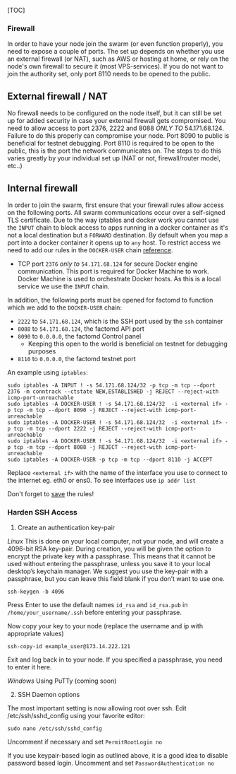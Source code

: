 [TOC]

### Firewall
In order to have your node join the swarm (or even function properly), you need to expose a couple of ports. The set up depends on whether you use an external firewall (or NAT), such as AWS or hosting at home, or rely on the node's own firewall to secure it (most VPS-services). If you do not want to join the authority set, only port 8110 needs to be opened to the public.

## External firewall / NAT
No firewall needs to be configured on the node itself, but it can still be set up for added security in case your external firewall gets compromised.
You need to allow access to port 2376, 2222 and 8088 _ONLY TO_ 54.171.68.124. Failure to do this properly can compromise your node. Port 8090 to public is beneficial for testnet debugging. Port 8110 is required to be open to the public, this is the port the network communicates on.
The steps to do this varies greatly by your individual set up (NAT or not, firewall/router model, etc..)

## Internal firewall

In order to join the swarm, first ensure that your firewall rules allow access on the following ports. All swarm communications occur over a self-signed TLS certificate. Due to the way iptables and docker work you cannot use the `INPUT` chain to block access to apps running in a docker container as it's not a local destination but a `FORWARD` destination. By default when you map a port into a docker container it opens up to `any` host. To restrict access we need to add our rules in the `DOCKER-USER` chain [reference](https://docs.docker.com/network/iptables/).

- TCP port `2376` _only to_ `54.171.68.124` for secure Docker engine communication. This port is required for Docker Machine to work. Docker Machine is used to orchestrate Docker hosts. As this is a local service we use the `INPUT` chain.

In addition,  the following ports must be opened for factomd to function which we add to the `DOCKER-USER` chain:
- `2222` to `54.171.68.124`, which is the SSH port used by the `ssh` container
- `8088` to `54.171.68.124`, the factomd API port
- `8090` to `0.0.0.0`, the factomd Control panel
  - Keeping this open to the world is beneficial on testnet for debugging purposes
- `8110` to `0.0.0.0`, the factomd testnet port

An example using `iptables`:
```
sudo iptables -A INPUT ! -s 54.171.68.124/32 -p tcp -m tcp --dport 2376 -m conntrack --ctstate NEW,ESTABLISHED -j REJECT --reject-with icmp-port-unreachable
sudo iptables -A DOCKER-USER ! -s 54.171.68.124/32  -i <external if> -p tcp -m tcp --dport 8090 -j REJECT --reject-with icmp-port-unreachable
sudo iptables -A DOCKER-USER ! -s 54.171.68.124/32  -i <external if> -p tcp -m tcp --dport 2222 -j REJECT --reject-with icmp-port-unreachable
sudo iptables -A DOCKER-USER ! -s 54.171.68.124/32  -i <external if> -p tcp -m tcp --dport 8088 -j REJECT --reject-with icmp-port-unreachable
sudo iptables -A DOCKER-USER -p tcp -m tcp --dport 8110 -j ACCEPT
```
Replace `<external if>` with the name of the interface you use to connect to the internet eg. eth0 or ens0. To see interfaces use `ip addr list`
  
Don't forget to [save](https://www.digitalocean.com/community/tutorials/iptables-essentials-common-firewall-rules-and-commands#saving-rules) the rules!

### Harden SSH Access
1. Create an authentication key-pair

*Linux*
This is done on your local computer, not your node, and will create a 4096-bit RSA key-pair. During creation, you will be given the option to encrypt the private key with a passphrase. This means that it cannot be used without entering the passphrase, unless you save it to your local desktop’s keychain manager. We suggest you use the key-pair with a passphrase, but you can leave this field blank if you don’t want to use one.
    
    ssh-keygen -b 4096
    
Press Enter to use the default names `id_rsa` and `id_rsa.pub` in `/home/your_username/.ssh` before entering your passphrase.

Now copy your key to your node (replace the username and ip with appropriate values)

    ssh-copy-id example_user@173.14.222.121
    
Exit and log back in to your node. If you specified a passphrase, you need to enter it here.
    
*Windows*
Using PuTTy (coming soon)

2. SSH Daemon options

The most important setting is now allowing root over ssh. Edit /etc/ssh/sshd_config using your favorite editor:

    sudo nano /etc/ssh/sshd_config
    
Uncomment if necessary and set `PermitRootLogin no`

If you use keypair-based login as outlined above, it is a good idea to disable password based login. Uncomment and set `PasswordAuthentication no`
